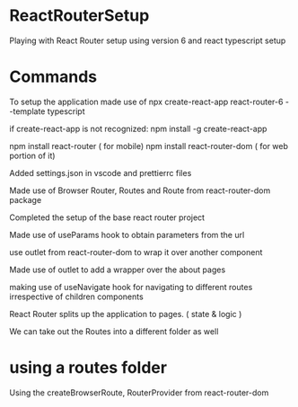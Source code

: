 # ReactRouterSetup
Playing with React Router setup using version 6 and react typescript setup


# Commands

To setup the application made use of npx create-react-app react-router-6 --template typescript 

if create-react-app is not recognized:
    npm install -g create-react-app

npm install react-router ( for mobile)
npm install react-router-dom ( for web portion of it) 

Added settings.json in vscode and prettierrc files

Made use of Browser Router, Routes and Route from react-router-dom package

Completed the setup of the base react router project

Made use of useParams hook to obtain parameters from the url

use outlet from react-router-dom to wrap it over another component

Made use of outlet to add a wrapper over the about pages

making use of useNavigate hook for navigating to different routes irrespective of children components

React Router splits up the application to pages. ( state & logic )

We can take out the Routes into a different folder as well

# using a routes folder
Using the createBrowserRoute, RouterProvider from react-router-dom 
